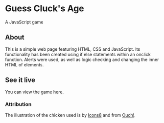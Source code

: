 # Guess Cluck's Age

A JavaScript game

## About

This is a simple web page featuring HTML, CSS and JavaScript. Its functionality has been created using if else statements within an onclick function. Alerts were used, as well as logic checking and changing the inner HTML of elements.

## See it live

You can view the game here.

### Attribution

The illustration of the chicken used is by [Icons8](https://icons8.com/illustrations/author/zD2oqC8lLBBA) and from [Ouch!](https://icons8.com/illustrations).